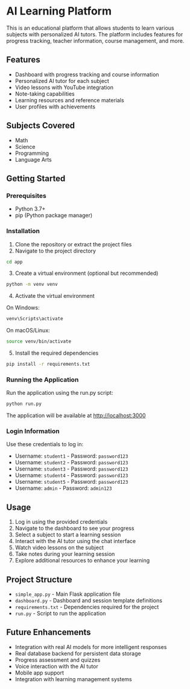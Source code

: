 # AI Learning Platform

This is an educational platform that allows students to learn various subjects with personalized AI tutors. The platform includes features for progress tracking, teacher information, course management, and more.

## Features

- Dashboard with progress tracking and course information
- Personalized AI tutor for each subject
- Video lessons with YouTube integration
- Note-taking capabilities
- Learning resources and reference materials
- User profiles with achievements

## Subjects Covered

- Math
- Science
- Programming
- Language Arts

## Getting Started

### Prerequisites

- Python 3.7+
- pip (Python package manager)

### Installation

1. Clone the repository or extract the project files
2. Navigate to the project directory

```bash
cd app
```

3. Create a virtual environment (optional but recommended)

```bash
python -m venv venv
```

4. Activate the virtual environment

On Windows:
```bash
venv\Scripts\activate
```

On macOS/Linux:
```bash
source venv/bin/activate
```

5. Install the required dependencies

```bash
pip install -r requirements.txt
```

### Running the Application

Run the application using the run.py script:

```bash
python run.py
```

The application will be available at [http://localhost:3000](http://localhost:3000)

### Login Information

Use these credentials to log in:

- Username: `student1` - Password: `password123`
- Username: `student2` - Password: `password123`
- Username: `student3` - Password: `password123`
- Username: `student4` - Password: `password123`
- Username: `student5` - Password: `password123`
- Username: `admin` - Password: `admin123`

## Usage

1. Log in using the provided credentials
2. Navigate to the dashboard to see your progress
3. Select a subject to start a learning session
4. Interact with the AI tutor using the chat interface
5. Watch video lessons on the subject
6. Take notes during your learning session
7. Explore additional resources to enhance your learning

## Project Structure

- `simple_app.py` - Main Flask application file
- `dashboard.py` - Dashboard and session template definitions
- `requirements.txt` - Dependencies required for the project
- `run.py` - Script to run the application

## Future Enhancements

- Integration with real AI models for more intelligent responses
- Real database backend for persistent data storage
- Progress assessment and quizzes
- Voice interaction with the AI tutor
- Mobile app support
- Integration with learning management systems 